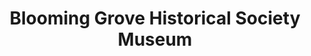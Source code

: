 ---
layout: repo
title: "Blooming Grove Historical Society Museum"
id: 16919
permalink: repos/16919/
---